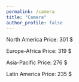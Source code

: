 ```yaml
---
permalink: /camera
title: "Camera"
author_profile: false
---
```


North America Price:   301 $

Europe-Africa Price:   319 $

Asia-Pacific Price:    276 $

Latin America Price:   235 $
